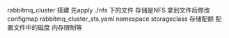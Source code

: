 rabbitmq_cluster 搭建 
先apply ./nfs 下的文件
存储是NFS 拿到文件后修改configmap rabbitmq_cluster_sts.yaml namespace storageclass 存储配额 配置文件中的磁盘 内存限制等